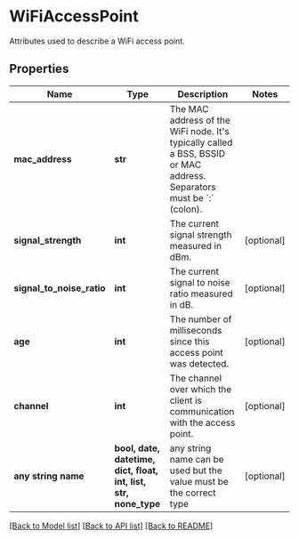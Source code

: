 # WiFiAccessPoint

Attributes used to describe a WiFi access point.

## Properties
Name | Type | Description | Notes
------------ | ------------- | ------------- | -------------
**mac_address** | **str** | The MAC address of the WiFi node. It&#39;s typically called a BSS, BSSID or MAC address. Separators must be &#x60;:&#x60; (colon). | 
**signal_strength** | **int** | The current signal strength measured in dBm. | [optional] 
**signal_to_noise_ratio** | **int** | The current signal to noise ratio measured in dB. | [optional] 
**age** | **int** | The number of milliseconds since this access point was detected. | [optional] 
**channel** | **int** | The channel over which the client is communication with the access point. | [optional] 
**any string name** | **bool, date, datetime, dict, float, int, list, str, none_type** | any string name can be used but the value must be the correct type | [optional]

[[Back to Model list]](../README.md#documentation-for-models) [[Back to API list]](../README.md#documentation-for-api-endpoints) [[Back to README]](../README.md)


